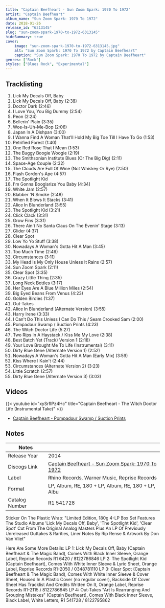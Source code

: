 ```yaml
---
title: "Captain Beefheart - Sun Zoom Spark: 1970 To 1972"
artist: "Captain Beefheart"
album_name: "Sun Zoom Spark: 1970 To 1972"
date: 2018-01-26
release_id: "6313145"
slug: "sun-zoom-spark-1970-to-1972-6313145"
hideSummary: true
cover:
    image: "sun-zoom-spark-1970-to-1972-6313145.jpg"
    alt: "Sun Zoom Spark: 1970 To 1972 by Captain Beefheart"
    caption: "Sun Zoom Spark: 1970 To 1972 by Captain Beefheart"
genres: ["Rock"]
styles: ["Blues Rock", "Experimental"]
---
```

## Tracklisting
1. Lick My Decals Off, Baby
2. Lick My Decals Off, Baby (2:38)
3. Doctor Dark (2:46)
4. I Love You, You Big Dummy (2:54)
5. Peon (2:24)
6. Bellerin' Plain (3:35)
7. Woe-Is-Uh-Me-Bop (2:06)
8. Japan In A Dishpan (3:00)
9. I Wanna Find A Woman That'll Hold My Big Toe Till I Have To Go (1:53)
10. Petrified Forest (1:40)
11. One Red Rose That I Mean (1:53)
12. The Buggy Boogie Woogie (2:19)
13. The Smithsonian Institute Blues (Or The Big Dig) (2:11)
14. Space-Age Couple (2:32)
15. The Clouds Are Full Of Wine (Not Whiskey Or Rye) (2:50)
16. Flash Gordon's Ape (4:57)
17. The Spotlight Kid
18. I'm Gonna Booglarize You Baby (4:34)
19. White Jam (2:57)
20. Blabber 'N Smoke (2:48)
21. When It Blows It Stacks (3:41)
22. Alice In Blunderland (3:55)
23. The Spotlight Kid (3:21)
24. Click Clack (3:31)
25. Grow Fins (3:31)
26. There Ain't No Santa Claus On The Evenin' Stage (3:13)
27. Glider (4:37)
28. Clear Spot
29. Low Yo Yo Stuff (3:38)
30. Nowadays A Woman's Gotta Hit A Man (3:45)
31. Too Much Time (2:46)
32. Circumstances (3:11)
33. My Head Is My Only House Unless It Rains (2:57)
34. Sun Zoom Spark (2:11)
35. Clear Spot (3:35)
36. Crazy Little Thing (2:35)
37. Long Neck Bottles (3:17)
38. Her Eyes Are A Blue Million Miles (2:54)
39. Big Eyed Beans From Venus (4:23)
40. Golden Birdies (1:37)
41. Out-Takes
42. Alice In Blunderland (Alternate Version) (3:55)
43. Harry Irene (3:33)
44. I Can't Do This Unless I Can Do This / Seam Crooked Sam (2:00)
45. Pompadour Swamp / Suction Prints (4:23)
46. The Witch Doctor Life (5:27)
47. Two Rips In A Haystack / Kiss Me My Love (2:38)
48. Best Batch Yet (Track) Version 1 (2:18)
49. Your Love Brought Me To Life (Instrumental) (3:11)
50. Dirty Blue Gene (Alternate Version 1) (2:52)
51. Nowadays A Woman's Gotta Hit A Man (Early Mix) (3:59)
52. Kiss Where I Kain't (2:44)
53. Circumstances (Alternate Version 2) (3:23)
54. Little Scratch (2:57)
55. Dirty Blue Gene (Alternate Version 3) (3:03)

## Videos
{{< youtube id="xySrfIPz4Hc" title="Captain Beefheart - The Witch Doctor Life (Instrumental Take)" >}}
- [Captain Beefheart - Pompadour Swamp / Suction Prints](https://www.youtube.com/watch?v=ss0Vcb_4K6A)

## Notes
| Notes          |             |
| ---------------| ----------- |
| Release Year   | 2014 |
| Discogs Link   | [Captain Beefheart - Sun Zoom Spark: 1970 To 1972](https://www.discogs.com/release/6313145-Captain-Beefheart-Sun-Zoom-Spark-1970-To-1972) |
| Label          | Rhino Records, Warner Music, Reprise Records |
| Format         | LP, Album, RE, 180 + LP, Album, RE, 180 + LP, Albu |
| Catalog Number | R1 541728 |

Sticker On The Plastic Wrap: "Limited Edition, 180g 4-LP Box Set Features The Studio Albums 'Lick My Decals Off, Baby', 'The Spotlight Kid', 'Clear Spot' Cut From The Original Analog Masters Plus An LP Of Previously Unreleased Outtakes & Rarities, Liner Notes By Rip Rense & Artwork By Don Van Vliet"  Here Are Some More Details: LP 1: Lick My Decals Off, Baby (Captain Beefheart & The Magic Band), Comes With Black Inner Sleeve, Orange Label, Reprise Records R1 6420 / 8122786846 LP 2: The Spotlight Kid (Captain Beefheart), Comes With White Inner Sleeve & Lyric Sheet, Orange Label, Reprise Records R1-2050 / 0348781110 LP 3: Clear Spot (Captain Beefheart & The Magic Band), Comes With White Inner Sleeve & Cover Sheet, Housed In A Plastic Cover (no regular cover), Backside Of Cover Sheet Has Tracklist And Credits Written On It, Orange Label, Reprise Records R1-2115 / 8122786845 LP 4: Out-Takes "Art Is Rearranging And Grouping Mistakes" (Captain Beefheart), Comes With Black Inner Sleeve, Black Label, White Letters, R1 541728 / 8122795862
